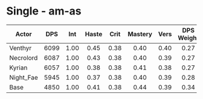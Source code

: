 # Single - am-as
| Actor | DPS | Int | Haste | Crit | Mastery | Vers | DPS Weight |
|---|:---:|:---:|:---:|:---:|:---:|:---:|:---:|
|Venthyr|6099|1.00|0.45|0.38|0.40|0.40|0.27|
|Necrolord|6087|1.00|0.43|0.38|0.40|0.39|0.27|
|Kyrian|6057|1.00|0.38|0.38|0.41|0.38|0.27|
|Night_Fae|5945|1.00|0.37|0.38|0.40|0.39|0.28|
|Base|4850|1.00|0.41|0.38|0.44|0.39|0.34|

